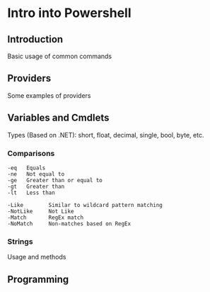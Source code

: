 # Intro into Powershell

## Introduction
Basic usage of common commands

## Providers
Some examples of providers

## Variables and Cmdlets
Types (Based on .NET): short, float, decimal, single, bool, byte, etc.

### Comparisons
    -eq   Equals
    -ne   Not equal to
    -ge   Greater than or equal to
    -gt   Greater than
    -lt   Less than

    -Like        Similar to wildcard pattern matching
    -NotLike     Not Like
    -Match       RegEx match
    -NoMatch     Non-matches based on RegEx


### Strings
Usage and methods

## Programming
 

